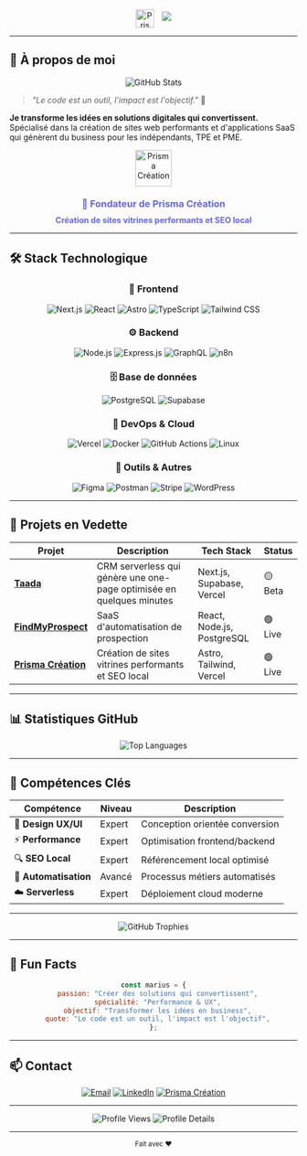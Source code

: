 <div align="center">
  <img src="https://prismacreation.fr/images/logo.png?w=32&h=32&q=80&f=webp" alt="Prisma Création Logo" width="32" height="32" style="margin-right: 10px; vertical-align: middle;">
  <img src="https://readme-typing-svg.vercel.app/?lines=👋+Salut,+je+suis+Marius;🚀+Développeur+Web+%26+Fondateur;💼+de+Prisma+Création;🎯+Passionné+de+performance+%26+conversion&center=true&width=600&height=80&color=6366f1&size=30&font=Fira%20Code">
</div>

---

## 🎨 **À propos de moi**

<div align="center">
  <img src="https://github-readme-stats.vercel.app/api?username=levraimarius&show_icons=true&theme=radical&hide_border=true&bg_color=0d1117&title_color=6366f1&icon_color=6366f1&text_color=ffffff" alt="GitHub Stats" />
</div>

> _"Le code est un outil, l'impact est l'objectif."_ 🎯

**Je transforme les idées en solutions digitales qui convertissent.** Spécialisé dans la création de sites web performants et d'applications SaaS qui génèrent du business pour les indépendants, TPE et PME.

<div align="center">
  <img src="https://prismacreation.fr/images/logo.png?w=64&h=64&q=80&f=webp" alt="Prisma Création" width="64" height="64" style="margin-bottom: 10px;">
  <h3 style="color: #6366f1; margin: 10px 0;">🚀 Fondateur de Prisma Création</h3>
  <p style="color: #6366f1; font-weight: bold; margin: 5px 0;">Création de sites vitrines performants et SEO local</p>
</div>

---

## 🛠️ **Stack Technologique**

<div align="center">

### 🎨 **Frontend**

![Next.js](https://img.shields.io/badge/Next.js-000000?style=for-the-badge&logo=next.js&logoColor=white)
![React](https://img.shields.io/badge/React-20232A?style=for-the-badge&logo=react&logoColor=61DAFB)
![Astro](https://img.shields.io/badge/Astro-FF5D01?style=for-the-badge&logo=astro&logoColor=white)
![TypeScript](https://img.shields.io/badge/TypeScript-007ACC?style=for-the-badge&logo=typescript&logoColor=white)
![Tailwind CSS](https://img.shields.io/badge/Tailwind_CSS-38B2AC?style=for-the-badge&logo=tailwind-css&logoColor=white)

### ⚙️ **Backend**

![Node.js](https://img.shields.io/badge/Node.js-43853D?style=for-the-badge&logo=node.js&logoColor=white)
![Express.js](https://img.shields.io/badge/Express.js-404D59?style=for-the-badge)
![GraphQL](https://img.shields.io/badge/GraphQL-E10098?style=for-the-badge&logo=graphql&logoColor=white)
![n8n](https://img.shields.io/badge/n8n-FF6B6B?style=for-the-badge&logo=n8n&logoColor=white)

### 🗄️ **Base de données**

![PostgreSQL](https://img.shields.io/badge/PostgreSQL-316192?style=for-the-badge&logo=postgresql&logoColor=white)
![Supabase](https://img.shields.io/badge/Supabase-3ECF8E?style=for-the-badge&logo=supabase&logoColor=white)

### 🚀 **DevOps & Cloud**

![Vercel](https://img.shields.io/badge/Vercel-000000?style=for-the-badge&logo=vercel&logoColor=white)
![Docker](https://img.shields.io/badge/Docker-2496ED?style=for-the-badge&logo=docker&logoColor=white)
![GitHub Actions](https://img.shields.io/badge/GitHub_Actions-2088FF?style=for-the-badge&logo=github-actions&logoColor=white)
![Linux](https://img.shields.io/badge/Linux-FCC624?style=for-the-badge&logo=linux&logoColor=black)

### 🧰 **Outils & Autres**

![Figma](https://img.shields.io/badge/Figma-F24E1E?style=for-the-badge&logo=figma&logoColor=white)
![Postman](https://img.shields.io/badge/Postman-FF6C37?style=for-the-badge&logo=postman&logoColor=white)
![Stripe](https://img.shields.io/badge/Stripe-008CDD?style=for-the-badge&logo=stripe&logoColor=white)
![WordPress](https://img.shields.io/badge/WordPress-21759B?style=for-the-badge&logo=wordpress&logoColor=white)

</div>

---

## 🎯 **Projets en Vedette**

<div align="center">

| Projet                                           | Description                                                          | Tech Stack                 | Status  |
| ------------------------------------------------ | -------------------------------------------------------------------- | -------------------------- | ------- |
| **[Taada](https://taada.fr)**                    | CRM serverless qui génère une one-page optimisée en quelques minutes | Next.js, Supabase, Vercel  | 🟡 Beta |
| **[FindMyProspect](https://findmyprospect.fr)**  | SaaS d'automatisation de prospection                                 | React, Node.js, PostgreSQL | 🟢 Live |
| **[Prisma Création](https://prismacreation.fr)** | Création de sites vitrines performants et SEO local                  | Astro, Tailwind, Vercel    | 🟢 Live |

</div>

---

## 📊 **Statistiques GitHub**

<div align="center">
  <img src="https://github-readme-stats.vercel.app/api/top-langs/?username=levraimarius&layout=compact&theme=radical&hide_border=true&bg_color=0d1117&title_color=6366f1&text_color=ffffff" alt="Top Languages" />
</div>

---

## 🌟 **Compétences Clés**

<div align="center">

| Compétence            | Niveau | Description                    |
| --------------------- | ------ | ------------------------------ |
| 🎨 **Design UX/UI**   | Expert | Conception orientée conversion |
| ⚡ **Performance**    | Expert | Optimisation frontend/backend  |
| 🔍 **SEO Local**      | Expert | Référencement local optimisé   |
| 🤖 **Automatisation** | Avancé | Processus métiers automatisés  |
| ☁️ **Serverless**     | Expert | Déploiement cloud moderne      |

</div>

---

<div align="center">
  <img src="https://github-profile-trophy.vercel.app/?username=levraimarius&theme=radical&no-frame=true&no-bg=false&margin-w=4&title_color=6366f1" alt="GitHub Trophies" />
</div>

---

## 🎨 **Fun Facts**

<div align="center">

```javascript
const marius = {
  passion: "Créer des solutions qui convertissent",
  spécialité: "Performance & UX",
  objectif: "Transformer les idées en business",
  quote: "Le code est un outil, l'impact est l'objectif",
};
```

</div>

---

## 📫 **Contact**

<div align="center">

[![Email](https://img.shields.io/badge/Email-D14836?style=for-the-badge&logo=gmail&logoColor=white)](mailto:contact@prismacreation.fr)
[![LinkedIn](https://img.shields.io/badge/LinkedIn-0077B5?style=for-the-badge&logo=linkedin&logoColor=white)](https://www.linkedin.com/in/marius-thiesset/)
[![Prisma Création](https://img.shields.io/badge/Prisma_Création-6366f1?style=for-the-badge&logo=prisma&logoColor=white)](https://prismacreation.fr)

</div>

---

<div align="center">
  <img src="https://komarev.com/ghpvc/?username=levraimarius&style=flat-square&color=6366f1" alt="Profile Views" />
  
  <img src="https://github-profile-summary-cards.vercel.app/api/cards/profile-details?username=levraimarius&theme=radical&title_color=6366f1" alt="Profile Details" />
</div>

---

<div align="center">
  <sub>Fait avec ❤️</sub>
</div>
